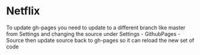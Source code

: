# Netflix


To update gh-pages you need to update to a different branch like master from Settings and changing the source under Settings - GithubPages - Source then update source back to gh-pages so it can reload the new set of code

